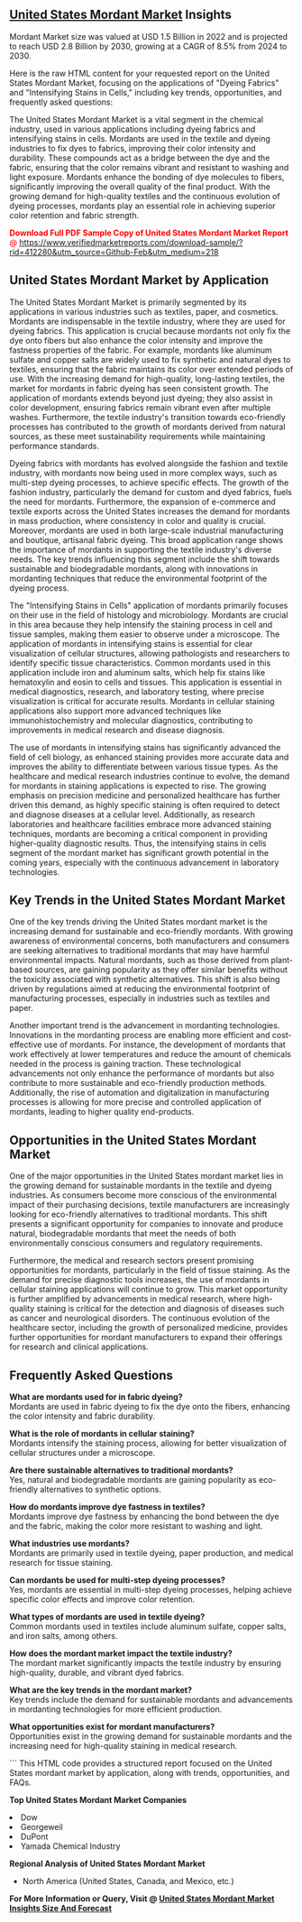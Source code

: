 <h2><a href="https://www.verifiedmarketreports.com/download-sample/?rid=412280&amp;utm_source=Github-Feb&amp;utm_medium=218" target="_blank">United States Mordant Market</a> Insights</h2><p>Mordant Market size was valued at USD 1.5 Billion in 2022 and is projected to reach USD 2.8 Billion by 2030, growing at a CAGR of 8.5% from 2024 to 2030.</p><p>Here is the raw HTML content for your requested report on the United States Mordant Market, focusing on the applications of "Dyeing Fabrics" and "Intensifying Stains in Cells," including key trends, opportunities, and frequently asked questions:  <p>The United States Mordant Market is a vital segment in the chemical industry, used in various applications including dyeing fabrics and intensifying stains in cells. Mordants are used in the textile and dyeing industries to fix dyes to fabrics, improving their color intensity and durability. These compounds act as a bridge between the dye and the fabric, ensuring that the color remains vibrant and resistant to washing and light exposure. Mordants enhance the bonding of dye molecules to fibers, significantly improving the overall quality of the final product. With the growing demand for high-quality textiles and the continuous evolution of dyeing processes, mordants play an essential role in achieving superior color retention and fabric strength. <p><span class=""><span style="color: #ff0000;"><strong>Download Full PDF Sample Copy of United States Mordant Market Report</strong> @ </span><a href="https://www.verifiedmarketreports.com/download-sample/?rid=412280&amp;utm_source=Github-Feb&amp;utm_medium=218" target="_blank">https://www.verifiedmarketreports.com/download-sample/?rid=412280&amp;utm_source=Github-Feb&amp;utm_medium=218</a></span></p></p> <h2>United States Mordant Market by Application</h2> <p>The United States Mordant Market is primarily segmented by its applications in various industries such as textiles, paper, and cosmetics. Mordants are indispensable in the textile industry, where they are used for dyeing fabrics. This application is crucial because mordants not only fix the dye onto fibers but also enhance the color intensity and improve the fastness properties of the fabric. For example, mordants like aluminum sulfate and copper salts are widely used to fix synthetic and natural dyes to textiles, ensuring that the fabric maintains its color over extended periods of use. With the increasing demand for high-quality, long-lasting textiles, the market for mordants in fabric dyeing has seen consistent growth. The application of mordants extends beyond just dyeing; they also assist in color development, ensuring fabrics remain vibrant even after multiple washes. Furthermore, the textile industry's transition towards eco-friendly processes has contributed to the growth of mordants derived from natural sources, as these meet sustainability requirements while maintaining performance standards.</p> <p>Dyeing fabrics with mordants has evolved alongside the fashion and textile industry, with mordants now being used in more complex ways, such as multi-step dyeing processes, to achieve specific effects. The growth of the fashion industry, particularly the demand for custom and dyed fabrics, fuels the need for mordants. Furthermore, the expansion of e-commerce and textile exports across the United States increases the demand for mordants in mass production, where consistency in color and quality is crucial. Moreover, mordants are used in both large-scale industrial manufacturing and boutique, artisanal fabric dyeing. This broad application range shows the importance of mordants in supporting the textile industry's diverse needs. The key trends influencing this segment include the shift towards sustainable and biodegradable mordants, along with innovations in mordanting techniques that reduce the environmental footprint of the dyeing process.</p> <p>The "Intensifying Stains in Cells" application of mordants primarily focuses on their use in the field of histology and microbiology. Mordants are crucial in this area because they help intensify the staining process in cell and tissue samples, making them easier to observe under a microscope. The application of mordants in intensifying stains is essential for clear visualization of cellular structures, allowing pathologists and researchers to identify specific tissue characteristics. Common mordants used in this application include iron and aluminum salts, which help fix stains like hematoxylin and eosin to cells and tissues. This application is essential in medical diagnostics, research, and laboratory testing, where precise visualization is critical for accurate results. Mordants in cellular staining applications also support more advanced techniques like immunohistochemistry and molecular diagnostics, contributing to improvements in medical research and disease diagnosis.</p> <p>The use of mordants in intensifying stains has significantly advanced the field of cell biology, as enhanced staining provides more accurate data and improves the ability to differentiate between various tissue types. As the healthcare and medical research industries continue to evolve, the demand for mordants in staining applications is expected to rise. The growing emphasis on precision medicine and personalized healthcare has further driven this demand, as highly specific staining is often required to detect and diagnose diseases at a cellular level. Additionally, as research laboratories and healthcare facilities embrace more advanced staining techniques, mordants are becoming a critical component in providing higher-quality diagnostic results. Thus, the intensifying stains in cells segment of the mordant market has significant growth potential in the coming years, especially with the continuous advancement in laboratory technologies.</p> <h2>Key Trends in the United States Mordant Market</h2> <p>One of the key trends driving the United States mordant market is the increasing demand for sustainable and eco-friendly mordants. With growing awareness of environmental concerns, both manufacturers and consumers are seeking alternatives to traditional mordants that may have harmful environmental impacts. Natural mordants, such as those derived from plant-based sources, are gaining popularity as they offer similar benefits without the toxicity associated with synthetic alternatives. This shift is also being driven by regulations aimed at reducing the environmental footprint of manufacturing processes, especially in industries such as textiles and paper.</p> <p>Another important trend is the advancement in mordanting technologies. Innovations in the mordanting process are enabling more efficient and cost-effective use of mordants. For instance, the development of mordants that work effectively at lower temperatures and reduce the amount of chemicals needed in the process is gaining traction. These technological advancements not only enhance the performance of mordants but also contribute to more sustainable and eco-friendly production methods. Additionally, the rise of automation and digitalization in manufacturing processes is allowing for more precise and controlled application of mordants, leading to higher quality end-products.</p> <h2>Opportunities in the United States Mordant Market</h2> <p>One of the major opportunities in the United States mordant market lies in the growing demand for sustainable mordants in the textile and dyeing industries. As consumers become more conscious of the environmental impact of their purchasing decisions, textile manufacturers are increasingly looking for eco-friendly alternatives to traditional mordants. This shift presents a significant opportunity for companies to innovate and produce natural, biodegradable mordants that meet the needs of both environmentally conscious consumers and regulatory requirements.</p> <p>Furthermore, the medical and research sectors present promising opportunities for mordants, particularly in the field of tissue staining. As the demand for precise diagnostic tools increases, the use of mordants in cellular staining applications will continue to grow. This market opportunity is further amplified by advancements in medical research, where high-quality staining is critical for the detection and diagnosis of diseases such as cancer and neurological disorders. The continuous evolution of the healthcare sector, including the growth of personalized medicine, provides further opportunities for mordant manufacturers to expand their offerings for research and clinical applications.</p> <h2>Frequently Asked Questions</h2> <p><b>What are mordants used for in fabric dyeing?</b><br> Mordants are used in fabric dyeing to fix the dye onto the fibers, enhancing the color intensity and fabric durability.</p> <p><b>What is the role of mordants in cellular staining?</b><br> Mordants intensify the staining process, allowing for better visualization of cellular structures under a microscope.</p> <p><b>Are there sustainable alternatives to traditional mordants?</b><br> Yes, natural and biodegradable mordants are gaining popularity as eco-friendly alternatives to synthetic options.</p> <p><b>How do mordants improve dye fastness in textiles?</b><br> Mordants improve dye fastness by enhancing the bond between the dye and the fabric, making the color more resistant to washing and light.</p> <p><b>What industries use mordants?</b><br> Mordants are primarily used in textile dyeing, paper production, and medical research for tissue staining.</p> <p><b>Can mordants be used for multi-step dyeing processes?</b><br> Yes, mordants are essential in multi-step dyeing processes, helping achieve specific color effects and improve color retention.</p> <p><b>What types of mordants are used in textile dyeing?</b><br> Common mordants used in textiles include aluminum sulfate, copper salts, and iron salts, among others.</p> <p><b>How does the mordant market impact the textile industry?</b><br> The mordant market significantly impacts the textile industry by ensuring high-quality, durable, and vibrant dyed fabrics.</p> <p><b>What are the key trends in the mordant market?</b><br> Key trends include the demand for sustainable mordants and advancements in mordanting technologies for more efficient production.</p> <p><b>What opportunities exist for mordant manufacturers?</b><br> Opportunities exist in the growing demand for sustainable mordants and the increasing need for high-quality staining in medical research.</p> ``` This HTML code provides a structured report focused on the United States mordant market by application, along with trends, opportunities, and FAQs.</p><p><strong>Top United States Mordant Market Companies</strong></p><div data-test-id=""><p><li>Dow</li><li> Georgeweil</li><li> DuPont</li><li> Yamada Chemical Industry</li></p><div><strong>Regional Analysis of&nbsp;United States Mordant Market</strong></div><ul><li dir="ltr"><p dir="ltr">North America&nbsp;(United States, Canada, and Mexico, etc.)</p></li></ul><p><strong>For More Information or Query, Visit @&nbsp;</strong><strong><a href="https://www.verifiedmarketreports.com/product/mordant-market/?utm_source=Github-Feb&amp;utm_medium=218" target="_blank">United States Mordant Market Insights Size And Forecast</a></strong></p></div>
